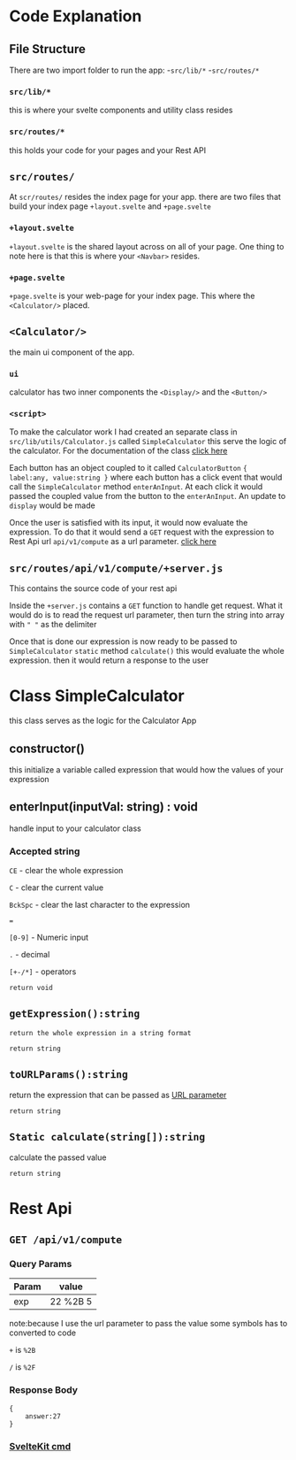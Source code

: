 # Code Explanation

## File Structure
There are two import folder to run the app:
-`src/lib/*`
-`src/routes/*`
### `src/lib/*`
this is where your svelte components and utility class resides

### `src/routes/*`
this holds your code for your pages and your Rest API

## `src/routes/`
At `scr/routes/` resides the index page for your app. there are two files that build your index page
`+layout.svelte` and `+page.svelte`

### `+layout.svelte`
`+layout.svelte` is the shared layout across on all of your page. One thing to note here is that
this is where your `<Navbar>` resides.

### `+page.svelte`
`+page.svelte` is your web-page for your index page. This where the `<Calculator/>` placed.

## `<Calculator/>`
the main ui component of the app.

### `ui`
calculator has two inner components the `<Display/>` and the `<Button/>`

### `<script>`
To make the calculator work I had created an separate class in `src/lib/utils/Calculator.js` called `SimpleCalculator` this serve the logic of the calculator. For the documentation of the class [click here](https://github.com/silverRnk/my-calculator-app#class-simplecalculator)

Each button has an object coupled to it called `CalculatorButton`
    ```
        {
            label:any,
            value:string
        }
    ```
where each button has a click event that would call the `SimpleCalculator` method `enterAnInput`. At each click
it would passed the coupled value from the button to the `enterAnInput`. An update to `display` would be made

Once the user is satisfied with its input, it would now evaluate the expression. To do that it would send a `GET` request with the expression to Rest Api url `api/v1/compute` as a url parameter. [click here](https://github.com/silverRnk/my-calculator-app#rest-api)

## `src/routes/api/v1/compute/+server.js`
This contains the source code of your rest api

Inside the `+server.js` contains a `GET` function to handle get request.
What it would do is to read the request url parameter, then turn the string into array with `" "` as the delimiter
 
Once that is done our expression is now ready to be passed to `SimpleCalculator` `static` method `calculate()`
this would evaluate the whole expression. then it would return a response to the user

# Class SimpleCalculator
this class serves as the logic for the Calculator App

## constructor()
this initialize a variable called expression that would how the values of your expression

## enterInput(inputVal: string) : void
handle input to your calculator class
### Accepted string
`CE` - clear the whole expression

`C` - clear the current value

`BckSpc` - clear the last character to the expression

`=`

`[0-9]` - Numeric input

`.` - decimal

`[+-/*]` - operators

`return void`

## `getExpression():string`
    return the whole expression in a string format

`return string`

## `toURLParams():string`
return the expression that can be passed as [URL parameter](https://github.com/silverRnk/my-calculator-app#query-params)

`return string`

## `Static calculate(string[]):string`
calculate the passed value

`return string`

# Rest Api

## `GET /api/v1/compute`

### Query Params
| Param | value |
| ----- | ----- |
| exp   | 22 %2B 5 |

note:because I use the url parameter to pass the value some symbols has to converted to code 

 `+` is `%2B`

 `/` is `%2F`

### Response Body
```
{
    answer:27
}
```

### [SvelteKit cmd](docs/command.md)
